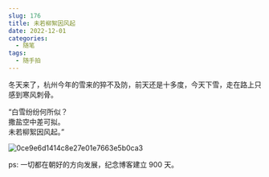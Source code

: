 ```yaml
---
slug: 176
title: 未若柳絮因风起
date: 2022-12-01
categories: 
  - 随笔
tags: 
  - 随手拍
---
```


冬天来了，杭州今年的雪来的猝不及防，前天还是十多度，今天下雪，走在路上只感到寒风刺骨。


“白雪纷纷何所似？  
撒盐空中差可拟。  
未若柳絮因风起。”


![0ce9e6d1414c8e27e01e7663e5b0ca3](https://imgurl.s3.bitiful.net/images/20221201/0ce9e6d1414c8e27e01e7663e5b0ca3.2xavp9g9fac0.jpg)

ps: 一切都在朝好的方向发展，纪念博客建立 900 天。